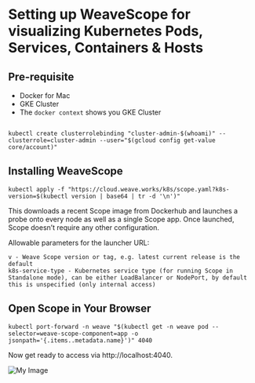 # Setting up WeaveScope for visualizing Kubernetes Pods, Services, Containers & Hosts

## Pre-requisite

- Docker for Mac
- GKE Cluster 
- The ```docker context``` shows you GKE Cluster

```

kubectl create clusterrolebinding "cluster-admin-$(whoami)" --clusterrole=cluster-admin --user="$(gcloud config get-value core/account)"
```

## Installing WeaveScope

```
kubectl apply -f "https://cloud.weave.works/k8s/scope.yaml?k8s-version=$(kubectl version | base64 | tr -d '\n')"
```

This downloads a recent Scope image from Dockerhub and launches a probe onto every node as well as a single Scope app. Once launched, Scope doesn’t require any other configuration.

Allowable parameters for the launcher URL:

```
v - Weave Scope version or tag, e.g. latest current release is the default
k8s-service-type - Kubernetes service type (for running Scope in Standalone mode), can be either LoadBalancer or NodePort, by default this is unspecified (only internal access)
```

## Open Scope in Your Browser

```
kubectl port-forward -n weave "$(kubectl get -n weave pod --selector=weave-scope-component=app -o jsonpath='{.items..metadata.name}')" 4040
```

Now get ready to access via  http://localhost:4040.

![My Image](https://raw.githubusercontent.com/collabnix/dockerlabs/master/kubernetes/workshop/weave.jpg)

